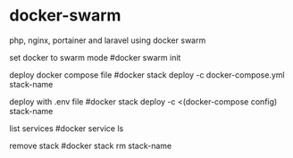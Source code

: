 # docker-swarm
php, nginx, portainer and laravel using docker swarm

set docker to swarm mode
#docker swarm init

deploy docker compose file
#docker stack deploy -c docker-compose.yml stack-name

deploy with .env file
#docker stack deploy -c <(docker-compose config) stack-name

list services
#docker service ls

remove stack
#docker stack rm stack-name
